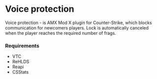 # Voice protection
Voice protection - is AMX Mod X plugin for Counter-Strike, which blocks communication for newcomers players. Lock is automatically canceled when the player reaches the required number of frags.

### Requirements
- VTC
- ReHLDS
- Reapi
- CSStats
